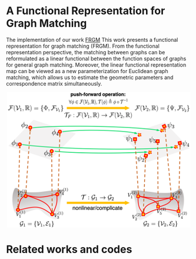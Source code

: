 # A Functional Representation for Graph Matching
The implementation of our work [FRGM](http://captain.whu.edu.cn/FRGM/)
This work presents a functional representation for graph matching (FRGM). From the functional representation perspective, the matching between graphs can be reformulated as a linear functional between the function spaces of graphs for general graph matching. Moreover, the linear functional representation map can be viewed as a new parameterization for Euclidean graph matching, which allows us to estimate the geometric parameters and correspondence matrix simultaneously.

<p align="center">
<img src="images/frgm-1.svg" width="500">
<p>

# Related works and codes
